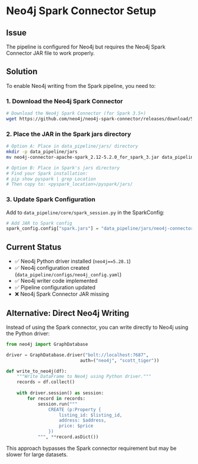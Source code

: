 # Neo4j Spark Connector Setup

## Issue
The pipeline is configured for Neo4j but requires the Neo4j Spark Connector JAR file to work properly.

## Solution
To enable Neo4j writing from the Spark pipeline, you need to:

### 1. Download the Neo4j Spark Connector
```bash
# Download the Neo4j Spark Connector (for Spark 3.5+)
wget https://github.com/neo4j/neo4j-spark-connector/releases/download/5.2.0/neo4j-connector-apache-spark_2.12-5.2.0_for_spark_3.jar
```

### 2. Place the JAR in the Spark jars directory
```bash
# Option A: Place in data_pipeline/jars/ directory
mkdir -p data_pipeline/jars
mv neo4j-connector-apache-spark_2.12-5.2.0_for_spark_3.jar data_pipeline/jars/

# Option B: Place in Spark's jars directory
# Find your Spark installation: 
# pip show pyspark | grep Location
# Then copy to: <pyspark_location>/pyspark/jars/
```

### 3. Update Spark Configuration
Add to `data_pipeline/core/spark_session.py` in the SparkConfig:

```python
# Add JAR to Spark config
spark_config.config["spark.jars"] = "data_pipeline/jars/neo4j-connector-apache-spark_2.12-5.2.0_for_spark_3.jar"
```

## Current Status
- ✅ Neo4j Python driver installed (`neo4j==5.28.1`)
- ✅ Neo4j configuration created (`data_pipeline/configs/neo4j_config.yaml`)
- ✅ Neo4j writer code implemented
- ✅ Pipeline configuration updated
- ❌ Neo4j Spark Connector JAR missing

## Alternative: Direct Neo4j Writing
Instead of using the Spark connector, you can write directly to Neo4j using the Python driver:

```python
from neo4j import GraphDatabase

driver = GraphDatabase.driver("bolt://localhost:7687", 
                            auth=("neo4j", "scott_tiger"))

def write_to_neo4j(df):
    """Write DataFrame to Neo4j using Python driver."""
    records = df.collect()
    
    with driver.session() as session:
        for record in records:
            session.run("""
                CREATE (p:Property {
                    listing_id: $listing_id,
                    address: $address,
                    price: $price
                })
            """, **record.asDict())
```

This approach bypasses the Spark connector requirement but may be slower for large datasets.